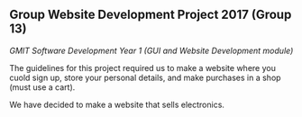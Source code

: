 ## Group Website Development Project 2017 (Group 13)
*GMIT Software Development Year 1 (GUI and Website Development module)*

The guidelines for this project required us to make a website where you cuold sign up, store your personal details, and make purchases in a shop (must use a cart).

We have decided to make a website that sells electronics.
